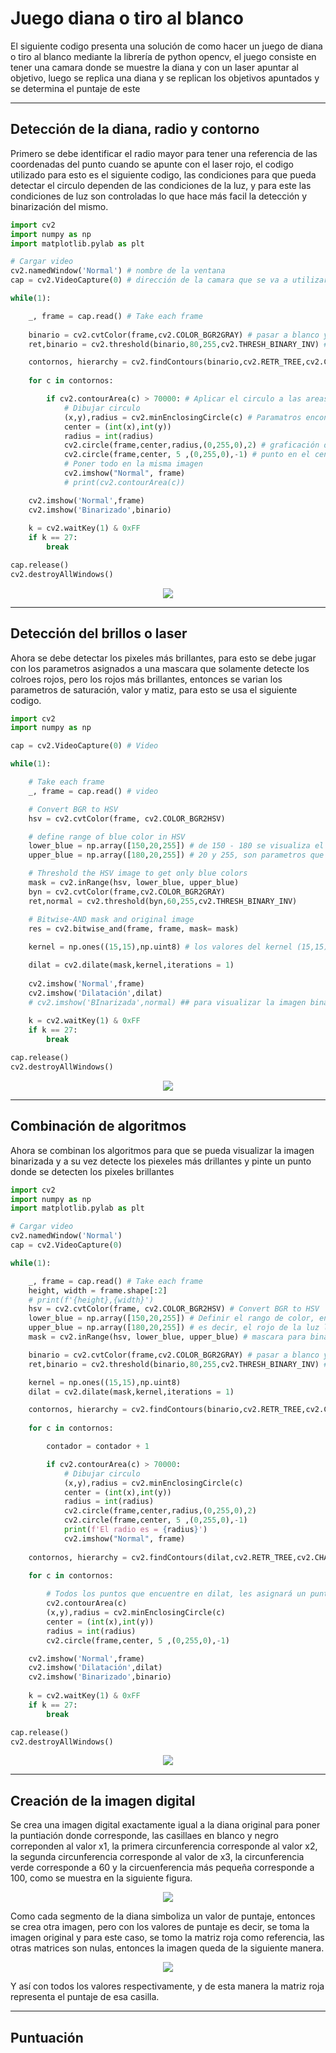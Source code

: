 # Juego diana o tiro al blanco

El siguiente codigo presenta una solución de como hacer un juego de diana o tiro al blanco mediante la librería de python opencv, el juego consiste en tener una camara donde se muestre la diana y con un laser apuntar al objetivo, luego se replica una diana y se replican los objetivos apuntados y se determina el puntaje de este

____
## Detección de la diana, radio y contorno

Primero se debe identificar el radio mayor para tener una referencia de las coordenadas del punto cuando se apunte con el laser rojo, el codigo utilizado para esto es el siguiente codigo, las condiciones para que pueda detectar el circulo dependen de las condiciones de la luz, y para este las condiciones de luz son controladas lo que hace más facil la detección y binarización del mismo.

```py
import cv2
import numpy as np
import matplotlib.pylab as plt

# Cargar video
cv2.namedWindow('Normal') # nombre de la ventana
cap = cv2.VideoCapture(0) # dirección de la camara que se va a utilizar

while(1):

    _, frame = cap.read() # Take each frame 
    
    binario = cv2.cvtColor(frame,cv2.COLOR_BGR2GRAY) # pasar a blanco y negro la imagen original
    ret,binario = cv2.threshold(binario,80,255,cv2.THRESH_BINARY_INV) # Bnarizar la imagen original

    contornos, hierarchy = cv2.findContours(binario,cv2.RETR_TREE,cv2.CHAIN_APPROX_SIMPLE) # encontrar los contornos de la imagen binarizada
        
    for c in contornos:

        if cv2.contourArea(c) > 70000: # Aplicar el circulo a las areas mayores a 70000 
            # Dibujar circulo
            (x,y),radius = cv2.minEnclosingCircle(c) # Paramatros encontrados
            center = (int(x),int(y))
            radius = int(radius)
            cv2.circle(frame,center,radius,(0,255,0),2) # graficación del circulo, tamaño de grosor de contorno 2
            cv2.circle(frame,center, 5 ,(0,255,0),-1) # punto en el centro 
            # Poner todo en la misma imagen
            cv2.imshow("Normal", frame)
            # print(cv2.contourArea(c))

    cv2.imshow('Normal',frame)
    cv2.imshow('Binarizado',binario)
    
    k = cv2.waitKey(1) & 0xFF
    if k == 27:
        break

cap.release()
cv2.destroyAllWindows()
```
<p align="center"> <img src=./home/angie/Documents/git/python_dsp/diana_opencv/radioycontorno.png> </p>

____
## Detección del brillos o laser

Ahora se debe detectar los pixeles más brillantes, para esto se debe jugar con los parametros asignados a una mascara que solamente detecte los colroes rojos, pero los rojos más brillantes, entonces se varian los parametros de saturación, valor y matiz, para esto se usa el siguiente codigo.

```py
import cv2
import numpy as np

cap = cv2.VideoCapture(0) # Video

while(1):

    # Take each frame
    _, frame = cap.read() # video

    # Convert BGR to HSV
    hsv = cv2.cvtColor(frame, cv2.COLOR_BGR2HSV)

    # define range of blue color in HSV
    lower_blue = np.array([150,20,255]) # de 150 - 180 se visualiza el espectro del color rojo
    upper_blue = np.array([180,20,255]) # 20 y 255, son parametros que se puden variar para detectar los pixeles más brillantes 

    # Threshold the HSV image to get only blue colors
    mask = cv2.inRange(hsv, lower_blue, upper_blue)
    byn = cv2.cvtColor(frame,cv2.COLOR_BGR2GRAY)
    ret,normal = cv2.threshold(byn,60,255,cv2.THRESH_BINARY_INV)

    # Bitwise-AND mask and original image
    res = cv2.bitwise_and(frame, frame, mask= mask)
    
    kernel = np.ones((15,15),np.uint8) # los valores del kernel (15,15) se puden variar dependiendo de como se quiera visualizar el punto, si más grandeo o más pequeño

    dilat = cv2.dilate(mask,kernel,iterations = 1)
    
    cv2.imshow('Normal',frame)
    cv2.imshow('Dilatación',dilat)
    # cv2.imshow('BInarizada',normal) ## para visualizar la imagen binarizada
    
    k = cv2.waitKey(1) & 0xFF
    if k == 27:
        break

cap.release()
cv2.destroyAllWindows()
```
<p align="center"> <img src=./home/angie/Documents/git/python_dsp/diana_opencv/deteccion_brillos.png> </p>

_____
## Combinación de algoritmos

Ahora se combinan los algoritmos para que se pueda visualizar la imagen binarizada y a su vez detecte los piexeles más drillantes y pinte un punto donde se detecten los pixeles brillantes

```py
import cv2
import numpy as np
import matplotlib.pylab as plt

# Cargar video
cv2.namedWindow('Normal')
cap = cv2.VideoCapture(0)

while(1):

    _, frame = cap.read() # Take each frame
    height, width = frame.shape[:2] 
    # print(f'{height},{width}')
    hsv = cv2.cvtColor(frame, cv2.COLOR_BGR2HSV) # Convert BGR to HSV
    lower_blue = np.array([150,20,255]) # Definir el rango de color, en este caso solamente los rojos más brillantes
    upper_blue = np.array([180,20,255]) # es decir, el rojo de la luz laser
    mask = cv2.inRange(hsv, lower_blue, upper_blue) # mascara para binarizar en el rango

    binario = cv2.cvtColor(frame,cv2.COLOR_BGR2GRAY) # pasar a blanco y negro la imagen original
    ret,binario = cv2.threshold(binario,80,255,cv2.THRESH_BINARY_INV) # Bnarizar la imagen original

    kernel = np.ones((15,15),np.uint8)
    dilat = cv2.dilate(mask,kernel,iterations = 1)

    contornos, hierarchy = cv2.findContours(binario,cv2.RETR_TREE,cv2.CHAIN_APPROX_SIMPLE)
        
    for c in contornos:

        contador = contador + 1

        if cv2.contourArea(c) > 70000:
            # Dibujar circulo
            (x,y),radius = cv2.minEnclosingCircle(c)
            center = (int(x),int(y))
            radius = int(radius)
            cv2.circle(frame,center,radius,(0,255,0),2)
            cv2.circle(frame,center, 5 ,(0,255,0),-1)
            print(f'El radio es = {radius}')
            cv2.imshow("Normal", frame)
            
    contornos, hierarchy = cv2.findContours(dilat,cv2.RETR_TREE,cv2.CHAIN_APPROX_SIMPLE)

    for c in contornos:
        
        # Todos los puntos que encuentre en dilat, les asignará un punto en la imagen original
        cv2.contourArea(c)
        (x,y),radius = cv2.minEnclosingCircle(c)
        center = (int(x),int(y))
        radius = int(radius)
        cv2.circle(frame,center, 5 ,(0,255,0),-1)

    cv2.imshow('Normal',frame)
    cv2.imshow('Dilatación',dilat)
    cv2.imshow('Binarizado',binario)
    
    k = cv2.waitKey(1) & 0xFF
    if k == 27:
        break

cap.release()
cv2.destroyAllWindows()
```
<p align="center"> <img src=./home/angie/Documents/git/python_dsp/diana_opencv/dilatacion.png> </p>

____
## Creación de la imagen digital

Se crea una imagen digital exactamente igual a la diana original para poner la puntiación donde corresponde, las casillaes en blanco y negro correponden al valor x1, la primera circunferencia corresponde al valor x2, la segunda circunferencia corresponde al valor de x3, la circunferencia verde corresponde a 60 y la circuenferencia más pequeña corresponde a 100, como se muestra en la siguiente figura.

<p align="center"> <img src=./home/angie/Documents/git/python_dsp/diana_opencv/diana_puntuacion.png> </p>

Como cada segmento de la diana simboliza un valor de puntaje, entonces se crea otra imagen, pero con los valores de puntaje es decir, se toma la imagen original y para este caso, se tomo la matriz roja como referencia, las otras matrices son nulas, entonces la imagen queda de la siguiente manera. 

<p align="center"> <img src=./home/angie/Documents/git/python_dsp/diana_opencv/referencia.png> </p>

Y así con todos los valores respectivamente, y de esta manera la matriz roja representa el puntaje de esa casilla.

_____
## Puntuación 
